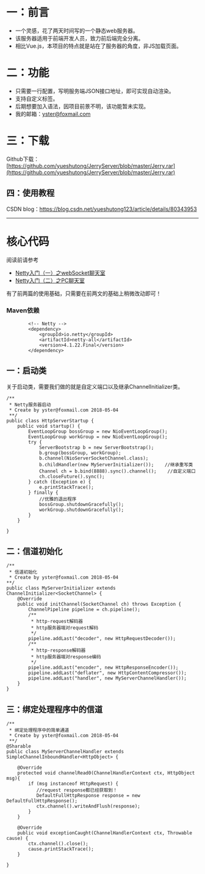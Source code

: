 # 一：前言
- 一个灵感，花了两天时间写的一个静态web服务器。
- 该服务器适用于前端开发人员，致力前后端完全分离。
-  相比Vue.js，本项目的特点就是站在了服务器的角度，非JS加载页面。
# 二：功能
- 只需要一行配置，写明服务端JSON接口地址，即可实现自动渲染。
- 支持自定义标签。
- 后期想要加入语法，因项目前景不明，该功能暂未实现。
- 我的邮箱：yster@foxmail.com

# 三：下载
Github下载：[https://github.com/yueshutong/JerryServer/blob/master/Jerry.rar](https://github.com/yueshutong/JerryServer/blob/master/Jerry.rar)


## 四：使用教程
CSDN blog：https://blog.csdn.net/yueshutong123/article/details/80343953


----------
# 核心代码

阅读前请参考

- [Netty入门（一）之webSocket聊天室](https://blog.csdn.net/yueshutong123/article/details/79439773)
- [Netty入门（二）之PC聊天室](https://blog.csdn.net/yueshutong123/article/details/79440054)

有了前两篇的使用基础，只需要在前两文的基础上稍微改动即可！

### Maven依赖

```
        <!-- Netty -->
        <dependency>
            <groupId>io.netty</groupId>
            <artifactId>netty-all</artifactId>
            <version>4.1.22.Final</version>
        </dependency>
```



## 一：启动类

关于启动类，需要我们做的就是自定义端口以及继承ChannelInitializer类。

```
/**
 * Netty服务器启动
 * Create by yster@foxmail.com 2018-05-04
 **/
public class HttpServerStartup {
    public void startup() {
        EventLoopGroup bossGroup = new NioEventLoopGroup();
        EventLoopGroup workGroup = new NioEventLoopGroup();
        try {
            ServerBootstrap b = new ServerBootstrap();
            b.group(bossGroup, workGroup);
            b.channel(NioServerSocketChannel.class);
            b.childHandler(new MyServerInitializer());    //继承重写类
            Channel ch = b.bind(8888).sync().channel();    //自定义端口
            ch.closeFuture().sync();
        } catch (Exception e) {
            e.printStackTrace();
        } finally {
            //优雅的退出程序
            bossGroup.shutdownGracefully();
            workGroup.shutdownGracefully();
        }
    }

}  
```



## 二：信道初始化

```
/**
 * 信道初始化
 * Create by yster@foxmail.com 2018-05-04
**/
public class MyServerInitializer extends ChannelInitializer<SocketChannel> {
	@Override
	public void initChannel(SocketChannel ch) throws Exception {
        ChannelPipeline pipeline = ch.pipeline();  
        /** 
         * http-request解码器 
         * http服务器端对request解码 
         */  
        pipeline.addLast("decoder", new HttpRequestDecoder());  
        /** 
         * http-response解码器 
         * http服务器端对response编码 
         */  
        pipeline.addLast("encoder", new HttpResponseEncoder());  
        pipeline.addLast("deflater", new HttpContentCompressor());  
        pipeline.addLast("handler", new MyServerChannelHandler());  
	}
}
```



## 三：绑定处理程序中的信道

```
/**
 * 绑定处理程序中的简单通道
 * Create by yster@foxmail.com 2018-05-04
 **/
@Sharable
public class MyServerChannelHandler extends SimpleChannelInboundHandler<HttpObject> {

	@Override
	protected void channelRead0(ChannelHandlerContext ctx, HttpObject msg){
		if (msg instanceof HttpRequest) {
		   //request response都已经获取到！
		   DefaultFullHttpResponse response = new DefaultFullHttpResponse();
		   ctx.channel().writeAndFlush(response);
		}
	}

	@Override
	public void exceptionCaught(ChannelHandlerContext ctx, Throwable cause) {
		ctx.channel().close();
		cause.printStackTrace();
	}

}

```
